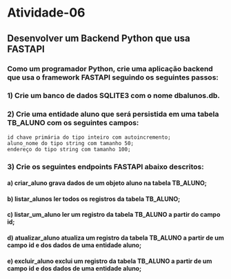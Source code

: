 # Atividade-06

## Desenvolver um Backend Python que usa FASTAPI 

### Como um programador Python, crie uma aplicação backend que usa o framework FASTAPI seguindo os seguintes passos:
### 1) Crie um banco de dados SQLITE3 com o nome dbalunos.db.

### 2) Crie uma entidade aluno que será persistida em uma tabela TB_ALUNO com os seguintes campos:
```
id chave primária do tipo inteiro com autoincremento;
aluno_nome do tipo string com tamanho 50;
endereço do tipo string com tamanho 100;
```
### 3) Crie os seguintes endpoints FASTAPI abaixo descritos: 
#### a) criar_aluno grava dados de um objeto aluno na tabela TB_ALUNO;
#### b) listar_alunos ler todos os registros da tabela TB_ALUNO; 
#### c) listar_um_aluno ler um registro da tabela TB_ALUNO a partir do campo id; 
#### d) atualizar_aluno atualiza um registro da tabela TB_ALUNO a partir de um campo id e dos dados de uma entidade aluno; 
#### e) excluir_aluno exclui um registro da tabela TB_ALUNO a partir de um campo id e dos dados de uma entidade aluno;
